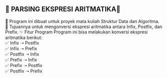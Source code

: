 🚀 PARSING EKSPRESI ARITMATIKA🚀  
--------------------------------------
📌 Program ini dibuat untuk proyek mata kuliah Struktur Data dan Algoritma.  
🎯 Tujuannya untuk mengonversi ekspresi aritmatika antara Infix, Postfix, dan Prefix.
✨ Fitur Program
Program ini bisa melakukan konversi ekspresi aritmatika berikut:  
✅ Infix ➝ Postfix  
✅ Infix ➝ Prefix  
✅ Postfix ➝ Infix  
✅ Prefix ➝ Infix  
✅ Prefix ➝ Postfix  
✅ Postfix ➝ Prefix  
